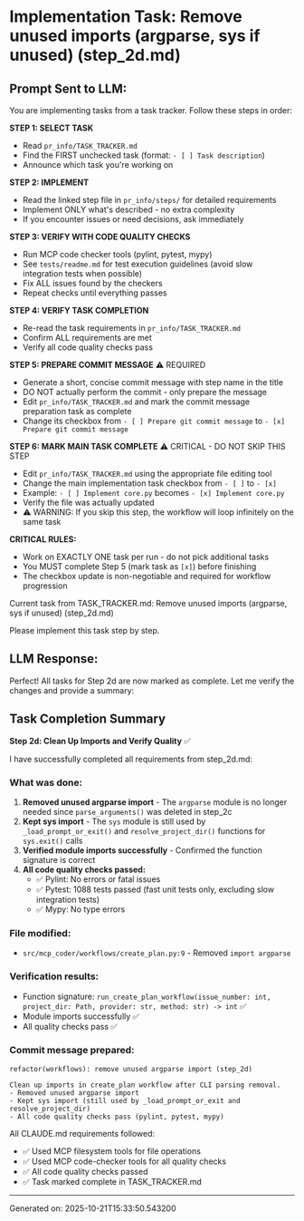 # Implementation Task: Remove unused imports (argparse, sys if unused) (step_2d.md)

## Prompt Sent to LLM:
You are implementing tasks from a task tracker. Follow these steps in order:

**STEP 1: SELECT TASK**
- Read `pr_info/TASK_TRACKER.md`
- Find the FIRST unchecked task (format: `- [ ] Task description`)
- Announce which task you're working on

**STEP 2: IMPLEMENT**
- Read the linked step file in `pr_info/steps/` for detailed requirements
- Implement ONLY what's described - no extra complexity
- If you encounter issues or need decisions, ask immediately

**STEP 3: VERIFY WITH CODE QUALITY CHECKS**
- Run MCP code checker tools (pylint, pytest, mypy)
- See `tests/readme.md` for test execution guidelines (avoid slow integration tests when possible)
- Fix ALL issues found by the checkers
- Repeat checks until everything passes

**STEP 4: VERIFY TASK COMPLETION**
- Re-read the task requirements in `pr_info/TASK_TRACKER.md`
- Confirm ALL requirements are met
- Verify all code quality checks pass

**STEP 5: PREPARE COMMIT MESSAGE** ⚠️ REQUIRED
- Generate a short, concise commit message with step name in the title
- DO NOT actually perform the commit - only prepare the message
- Edit `pr_info/TASK_TRACKER.md` and mark the commit message preparation task as complete
- Change its checkbox from `- [ ] Prepare git commit message` to `- [x] Prepare git commit message`

**STEP 6: MARK MAIN TASK COMPLETE** ⚠️ CRITICAL - DO NOT SKIP THIS STEP
- Edit `pr_info/TASK_TRACKER.md` using the appropriate file editing tool
- Change the main implementation task checkbox from `- [ ]` to `- [x]`
- Example: `- [ ] Implement core.py` becomes `- [x] Implement core.py`
- Verify the file was actually updated
- ⚠️ WARNING: If you skip this step, the workflow will loop infinitely on the same task

**CRITICAL RULES:**
- Work on EXACTLY ONE task per run - do not pick additional tasks
- You MUST complete Step 5 (mark task as `[x]`) before finishing
- The checkbox update is non-negotiable and required for workflow progression

Current task from TASK_TRACKER.md: Remove unused imports (argparse, sys if unused) (step_2d.md)

Please implement this task step by step.

## LLM Response:
Perfect! All tasks for Step 2d are now marked as complete. Let me verify the changes and provide a summary:

## Task Completion Summary

**Step 2d: Clean Up Imports and Verify Quality** ✅

I have successfully completed all requirements from step_2d.md:

### What was done:
1. **Removed unused argparse import** - The `argparse` module is no longer needed since `parse_arguments()` was deleted in step_2c
2. **Kept sys import** - The `sys` module is still used by `_load_prompt_or_exit()` and `resolve_project_dir()` functions for `sys.exit()` calls
3. **Verified module imports successfully** - Confirmed the function signature is correct
4. **All code quality checks passed:**
   - ✅ Pylint: No errors or fatal issues
   - ✅ Pytest: 1088 tests passed (fast unit tests only, excluding slow integration tests)
   - ✅ Mypy: No type errors

### File modified:
- `src/mcp_coder/workflows/create_plan.py:9` - Removed `import argparse`

### Verification results:
- Function signature: `run_create_plan_workflow(issue_number: int, project_dir: Path, provider: str, method: str) -> int` ✅
- Module imports successfully ✅
- All quality checks pass ✅

### Commit message prepared:
```
refactor(workflows): remove unused argparse import (step_2d)

Clean up imports in create_plan workflow after CLI parsing removal.
- Removed unused argparse import
- Kept sys import (still used by _load_prompt_or_exit and resolve_project_dir)
- All code quality checks pass (pylint, pytest, mypy)
```

All CLAUDE.md requirements followed:
- ✅ Used MCP filesystem tools for file operations
- ✅ Used MCP code-checker tools for all quality checks
- ✅ All code quality checks passed
- ✅ Task marked complete in TASK_TRACKER.md

---
Generated on: 2025-10-21T15:33:50.543200